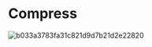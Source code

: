 # Compress
![b033a3783fa31c821d9d7b21d2e22820](https://github.com/user-attachments/assets/f47daa73-e238-46e0-95b6-fafed34b0303)


